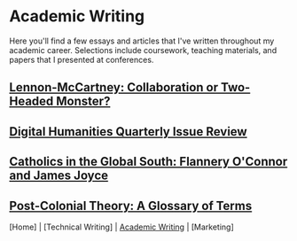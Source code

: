 # Academic Writing
Here you'll find a few essays and articles that I've written throughout my academic career. Selections include coursework, teaching materials, and papers that I presented at conferences.

## [Lennon-McCartney: Collaboration or Two-Headed Monster?](lennonmccartney.md)

## [Digital Humanities Quarterly Issue Review]()

## [Catholics in the Global South: Flannery O'Connor and James Joyce](catholicsinthesouth.md)

## [Post-Colonial Theory: A Glossary of Terms]()

[Home] | [Technical Writing] | [Academic Writing](academicwriting.md) | [Marketing]
